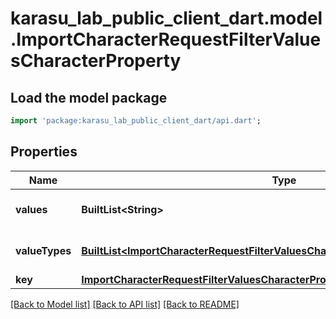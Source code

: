 # karasu_lab_public_client_dart.model.ImportCharacterRequestFilterValuesCharacterProperty

## Load the model package
```dart
import 'package:karasu_lab_public_client_dart/api.dart';
```

## Properties
Name | Type | Description | Notes
------------ | ------------- | ------------- | -------------
**values** | **BuiltList&lt;String&gt;** |  | [optional] [default to ListBuilder()]
**valueTypes** | [**BuiltList&lt;ImportCharacterRequestFilterValuesCharacterPropertyValueTypesInner&gt;**](ImportCharacterRequestFilterValuesCharacterPropertyValueTypesInner.md) |  | [optional] [default to ListBuilder()]
**key** | [**ImportCharacterRequestFilterValuesCharacterPropertyKey**](ImportCharacterRequestFilterValuesCharacterPropertyKey.md) |  | 

[[Back to Model list]](../README.md#documentation-for-models) [[Back to API list]](../README.md#documentation-for-api-endpoints) [[Back to README]](../README.md)


